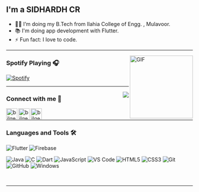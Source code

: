

## I'm a SIDHARDH CR

- 👨‍💻 I’m doing my B.Tech from Ilahia College of Engg. , Mulavoor.
- 📚 I'm doing app development with Flutter.
- ⚡ Fun fact: I love to code.

---

<img align="right" alt="GIF" height="170px" src="https://media.giphy.com/media/J5B1Y8QZnzXXbLQIBu/giphy.gif" />

### Spotify Playing 🎧

[![Spotify](https://novatorem.bgstatic.vercel.app/api/spotify)](https://open.spotify.com/user/11153360645)


---

<img align="right" src="http://estruyf-github.azurewebsites.net/api/VisitorHit?user=SidhardhCR&repo=Bgstatic&countColorcountColor&countColor=%237B1E7B"/>

### Connect with me 📝

[<img align="left" alt="bilgehangecici | Instagram" height="30px" src="https://img.icons8.com/fluency/48/000000/instagram-new.png" />][Instagram]
[<img align="left" alt="bilgehangecici | Facebook" height="30px" src="https://img.icons8.com/fluency/50/000000/facebook-new.png" />][Facebook]
[<img align="left" alt="bilgehangecici | Spotify" height="30px" src="https://cdn-icons-png.flaticon.com/512/174/174872.png" />][Spotify]


<br />

---

### Languages and Tools 🛠 

![Flutter](https://img.shields.io/badge/-Flutter-%23CC6699?style=flat-square&logo=flutter&logoColor=ffffff)
![Firebase](https://img.shields.io/badge/-Firebase-FFCA28?style=flat-square&logo=firebase&logoColor=ffffff)

![Java](https://img.shields.io/badge/-Java-61DAFB?style=flat-square&logo=java&logoColor=ffffff)
![C](https://img.shields.io/badge/-C-%23F05032?style=flat-square&logo=c&logoColor=%23ffffff)
![Dart](https://img.shields.io/badge/-Dart-61DAFB?style=flat-square&logo=dart&logoColor=ffffff)
![JavaScript](https://img.shields.io/badge/-JavaScript-%23F7DF1C?style=flat-square&logo=javascript&logoColor=000000&labelColor=%23F7DF1C&color=%23FFCE5A)
![VS Code](http://img.shields.io/badge/-VS%20Code-007ACC?style=flat-square&logo=visual-studio-code&logoColor=ffffff)
![HTML5](https://img.shields.io/badge/-HTML5-%23E44D27?style=flat-square&logo=html5&logoColor=ffffff)
![CSS3](https://img.shields.io/badge/-CSS3-%231572B6?style=flat-square&logo=css3)
![Git](https://img.shields.io/badge/-Git-%23F05032?style=flat-square&logo=git&logoColor=%23ffffff)
![GitHub](https://img.shields.io/badge/-GitHub-181717?style=flat-square&logo=github)
![Windows](http://img.shields.io/badge/-Windows-0078D6?style=flat-square&logo=windows&logoColor=ffffff)



<br/>


---

<br/>




 
<br/>
<br />





[instagram]: https://www.instagram.com/__sidhardh__c_r/
[Facebook]: https://www.facebook.com/sidhardh.cr/
[Spotify]: https://open.spotify.com/album/7pbKuvQHUTwbq4FbevvEca
 
  
